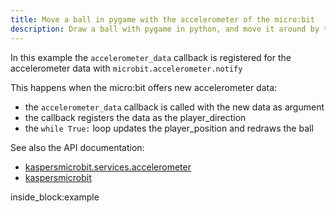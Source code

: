 ```yaml
---
title: Move a ball in pygame with the accelerometer of the micro:bit
description: Draw a ball with pygame in python, and move it around by tilting a micro:bit 
---
```


In this example the `accelerometer_data` callback is registered for the accelerometer data with 
`microbit.accelerometer.notify`

This happens when the micro:bit offers new accelerometer data:

 - the `accelerometer_data` callback is called with the new data as argument
 - the callback registers the data as the player_direction
 - the `while True:` loop updates the player_position and redraws the ball


See also the API documentation: 

- [kaspersmicrobit.services.accelerometer](../../reference/services/accelerometer/)
- [kaspersmicrobit](../../reference/kaspersmicrobit)


<!--codeinclude-->
[](../../examples/pygame/pygame-use-accelerometer-to-move-ball.py) inside_block:example
<!--/codeinclude-->
